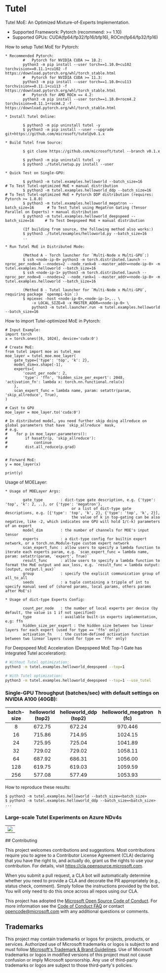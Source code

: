 # Tutel

Tutel MoE: An Optimized Mixture-of-Experts Implementation.

- Supported Framework: Pytorch (recommend: >= 1.10)
- Supported GPUs: CUDA(fp64/fp32/fp16/bfp16), ROCm(fp64/fp32/fp16)

How to setup Tutel MoE for Pytorch:
```
* Recommended Pytorch:
        #   Pytorch for NVIDIA CUDA >= 10.2:
        python3 -m pip install --user torch==1.10.0+cu102 torchvision==0.11.1+cu102 -f https://download.pytorch.org/whl/torch_stable.html
        #   Pytorch for NVIDIA CUDA >= 11.3:
        python3 -m pip install --user torch==1.10.0+cu113 torchvision==0.11.1+cu113 -f https://download.pytorch.org/whl/torch_stable.html
        #   Pytorch for AMD ROCm == 4.2:
        python3 -m pip install --user torch==1.10.0+rocm4.2 torchvision==0.11.1+rocm4.2 -f https://download.pytorch.org/whl/torch_stable.html

* Install Tutel Online:

        $ python3 -m pip uninstall tutel -y
        $ python3 -m pip install --user --upgrade git+https://github.com/microsoft/tutel@v0.1.x

* Build Tutel from Source:

        $ git clone https://github.com/microsoft/tutel --branch v0.1.x

        $ python3 -m pip uninstall tutel -y
        $ python3 ./tutel/setup.py install --user

* Quick Test on Single-GPU:

        $ python3 -m tutel.examples.helloworld --batch_size=16               # To Test Tutel-optimized MoE + manual distribution
        $ python3 -m tutel.examples.helloworld_ddp --batch_size=16           # To Test Tutel-optimized MoE + Pytorch DDP distribution (requires: Pytorch >= 1.8.0)
        $ python3 -m tutel.examples.helloworld_megatron --batch_size=16      # To Test Tutel using Megatron Gating (Tensor Parallel on Experts) + manual distribution
        $ python3 -m tutel.examples.helloworld_deepspeed --batch_size=16     # To Test Deepspeed MoE + manual distribution

        (If building from source, the following method also works:)
        $ python3 ./tutel/examples/helloworld.py --batch_size=16
        ..

* Run Tutel MoE in Distributed Mode:

        (Method A - Torch launcher for `Multi-Node x Multi-GPU`:)
        $ ssh <node-ip-0> python3 -m torch.distributed.launch --nproc_per_node=8 --nnodes=2 --node_rank=0 --master_addr=<node-ip-0> -m tutel.examples.helloworld --batch_size=16
        $ ssh <node-ip-1> python3 -m torch.distributed.launch --nproc_per_node=8 --nnodes=2 --node_rank=1 --master_addr=<node-ip-0> -m tutel.examples.helloworld --batch_size=16

        (Method B - Tutel launcher for `Multi-Node x Multi-GPU`, requiring package `openmpi-bin`:)
        $ mpiexec -host <node-ip-0>,<node-ip-1>,.. \
            -x LOCAL_SIZE=8 -x MASTER_ADDR=<node-ip-0> \
            python3 -m tutel.launcher.run -m tutel.examples.helloworld --batch_size=16

```

How to import Tutel-optimized MoE in Pytorch:
```
# Input Example:
import torch
x = torch.ones([6, 1024], device='cuda:0')

# Create MoE:
from tutel import moe as tutel_moe
moe_layer = tutel_moe.moe_layer(
    gate_type={'type': 'top', 'k': 2},
    model_dim=x.shape[-1],
    experts={
        'count_per_node': 2,
        'type': 'ffn', 'hidden_size_per_expert': 2048, 'activation_fn': lambda x: torch.nn.functional.relu(x)
    },
    scan_expert_func = lambda name, param: setattr(param, 'skip_allreduce', True),
)

# Cast to GPU
moe_layer = moe_layer.to('cuda:0')

# In distributed model, you need further skip doing allreduce on global parameters that have `skip_allreduce` mask, 
# e.g.
#    for p in moe_layer.parameters():
#        if hasattr(p, 'skip_allreduce'):
#            continue
#        dist.all_reduce(p.grad)


# Forward MoE:
y = moe_layer(x)

print(y)
```

Usage of MOELayer:
```
* Usage of MOELayer Args:

        gate_type        : dict-type gate description, e.g. {'type': 'top', 'k': 2, ..}, or {'type': 'megatron'},
                              or a list of dict-type gate descriptions, e.g. [{'type': 'top', 'k', 2}, {'type': 'top', 'k', 2}],
                              the value of k in top-gating can be also negative, like -2, which indicates one GPU will hold 1/(-k) parameters of an expert
        model_dim        : the number of channels for MOE's input tensor
        experts          : a dict-type config for builtin expert network, or a torch.nn.Module-type custom expert network
        scan_expert_func : allow users to specify a lambda function to iterate each experts param, e.g. `scan_expert_func = lambda name, param: setattr(param, 'expert', True)`
        result_func      : allow users to specify a lambda function to format the MoE output and aux_loss, e.g. `result_func = lambda output: (output, output.l_aux)`
        group            : specify the explicit communication group of all_to_all
        seeds            : a tuple containing a tripple of int to specify manual seed of (shared params, local params, others params after MoE's)

* Usage of dict-type Experts Config:

        count_per_node   : the number of local experts per device (by default, the value is 1 if not specified)
        type             : available built-in experts implementation, e.g: ffn
        hidden_size_per_expert : the hidden size between two linear layers for each expert (used for type == 'ffn' only)
        activation_fn    : the custom-defined activation function between two linear layers (used for type == 'ffn' only)
```

For Deepspeed MoE Acceleration (Deepspeed MoE Top-1 Gate has integrated Tutel acceleration):
```sh
# Without Tutel optimization:
python3 -m tutel.examples.helloworld_deepspeed --top=1

# With Tutel optimization:
python3 -m tutel.examples.helloworld_deepspeed --top=1 --use_tutel
```


### Single-GPU Throughput (batches/sec) with default settings on NVIDIA A100 (40GB):
| batch-size | helloworld (top2) | helloworld_ddp (top2) | helloworld_megatron (fc) | helloworld_deepspeed (top2) |
| :--------: | :--------: | :------------: | :-----------------: | :------------------: |
| 8  | 672.75 | 672.24 | 970.446 | 188.27 |
| 16 | 715.86 | 714.95 | 1024.15 | 115.43 |
| 24 | 725.95 | 725.04 | 1041.89 | 81.02 |
| 32 | 729.02 | 729.02 | 1058.11 | OOM |
| 64 | 687.92 | 686.31 | 1056.00 | OOM |
| 128 | 619.75 | 619.03 | 1059.59 | OOM |
| 256 | 577.08 | 577.49 | 1053.93 | OOM |

How to reproduce these results:
```shell
$ python3 -m tutel.examples.helloworld --batch_size=<batch_size>
$ python3 -m tutel.examples.helloworld_ddp --batch_size=<batch_size>
...
```

### Large-scale Tutel Experiments on Azure NDv4s
<table>
  <tr>
    <td>
      <img src="images/NDv4_steptime.png>
    </td>
    <td>
      <img src="images/SingleNode_GPUMemory.png>
    </td>
  </tr>
</table>
## Contributing

This project welcomes contributions and suggestions.  Most contributions require you to agree to a
Contributor License Agreement (CLA) declaring that you have the right to, and actually do, grant us
the rights to use your contribution. For details, visit https://cla.opensource.microsoft.com.

When you submit a pull request, a CLA bot will automatically determine whether you need to provide
a CLA and decorate the PR appropriately (e.g., status check, comment). Simply follow the instructions
provided by the bot. You will only need to do this once across all repos using our CLA.

This project has adopted the [Microsoft Open Source Code of Conduct](https://opensource.microsoft.com/codeofconduct/).
For more information see the [Code of Conduct FAQ](https://opensource.microsoft.com/codeofconduct/faq/) or
contact [opencode@microsoft.com](mailto:opencode@microsoft.com) with any additional questions or comments.

## Trademarks

This project may contain trademarks or logos for projects, products, or services. Authorized use of Microsoft 
trademarks or logos is subject to and must follow 
[Microsoft's Trademark & Brand Guidelines](https://www.microsoft.com/en-us/legal/intellectualproperty/trademarks/usage/general).
Use of Microsoft trademarks or logos in modified versions of this project must not cause confusion or imply Microsoft sponsorship.
Any use of third-party trademarks or logos are subject to those third-party's policies.
